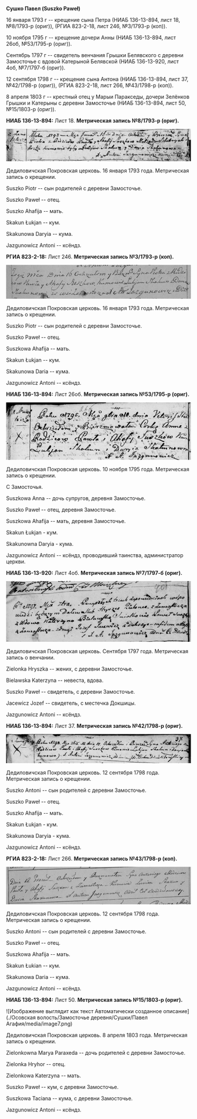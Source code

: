 **Сушко Павел (Suszko Paweł)**

16 января 1793 г -- крещение сына Петра (НИАБ 136-13-894, лист 18,
№8/1793-р (ориг)), (РГИА 823-2-18, лист 246, №3/1793-р (коп)).

10 ноября 1795 г -- крещение дочери Анны (НИАБ 136-13-894, лист 26об,
№53/1795-р (ориг)).

Сентябрь 1797 г -- свидетель венчания Грышки Белявского с деревни
Замосточье с вдовой Катерыной Белявской (НИАБ 136-13-920, лист 4об,
№7/1797-б (ориг)).

12 сентября 1798 г -- крещение сына Антона (НИАБ 136-13-894, лист 37,
№42/1798-р (ориг)), (РГИА 823-2-18, лист 266, №43/1798-р (коп)).

8 апреля 1803 г -- крестный отец у Марыи Паракседы, дочери Зелёнков
Грышки и Катерыны с деревни Замосточье (НИАБ 136-13-894, лист 50,
№15/1803-р (ориг)).

**НИАБ 136-13-894:** Лист 18. **Метрическая запись №8/1793-р (ориг).**

![](./media/ed5f1d82407a59ca03b63093efcd1b27a0685cce.png)

Дедиловичская Покровская церковь. 16 января 1793 года. Метрическая
запись о крещении.

Suszko Piotr -- сын родителей с деревни Замосточье.

Suszko Paweł -- отец.

Suszko Ahafija -- мать.

Skakun Łukjan -- кум.

Skakunowa Daryia -- кума.

Jazgunowicz Antoni -- ксёндз.

**РГИА 823-2-18:** Лист 246. **Метрическая запись №3/1793-р (коп).**

![](./media/be892d8c68f2933b8b8d7a8542ae3758205d3f81.png)

Дедиловичская Покровская церковь. 16 января 1793 года. Метрическая
запись о крещении.

Suszko Piotr -- сын родителей с деревни Замосточье.

Suszko Paweł -- отец.

Suszkowa Ahafija -- мать.

Skakun Łukjan -- кум.

Skakunowa Daria -- кума.

Jazgunowicz Antoni -- ксёндз.

**НИАБ 136-13-894:** Лист 26об. **Метрическая запись №53/1795-р
(ориг).**

![](./media/5eae68aef7e0ae4c188155e9fc65b7b9f384f3cf.png)

Дедиловичская Покровская церковь. 10 ноября 1795 года. Метрическая
запись о крещении.

С Замосточья.

Suszkowa Anna -- дочь супругов, деревня Замосточье.

Suszko Paweł -- отец, деревня Замосточье.

Suszkowa Ahafija -- мать, деревня Замосточье.

Skakun Łukjan - кум.

Skakunowna Daryia - кума.

Jazgunowicz Antoni -- ксёндз, проводивший таинства, администратор
церкви.

**НИАБ 136-13-920:** Лист 4об. **Метрическая запись №7/1797-б (ориг).**

![](./media/3a30c3b70d8fe3852c1141bcf71cad38116f607f.png)

Дедиловичская Покровская церковь. Сентября 1797 года. Метрическая запись
о венчании.

Zielonka Hryszka -- жених, с деревни Замосточье.

Bielawska Katerzyna -- невеста, вдова.

Suszko Paweł -- свидетель, с деревни Замосточье.

Jacewicz Jozef -- свидетель, с местечка Докшицы.

Jazgunowicz Antoni -- ксёндз.

**НИАБ 136-13-894:** Лист 37. **Метрическая запись №42/1798-р (ориг).**

![](./media/a32c46cac6b2ba42dfa91af9965276c2650b6ceb.png)

Дедиловичская Покровская церковь. 12 сентября 1798 года. Метрическая
запись о крещении.

Suszko Antoni -- сын родителей с деревни Замосточье.

Suszko Paweł -- отец.

Suszko Ahafija -- мать.

Skakun Łukjan - кум.

Skakunowa Daryia - кума.

Jazgunowicz Antoni -- ксёндз.

**РГИА 823-2-18:** Лист 266. **Метрическая запись №43/1798-р (коп).**

![](./media/1968abfee71dffaf593838c69ed331cd6a55a13c.png)

Дедиловичская Покровская церковь. 12 сентября 1798 года. Метрическая
запись о крещении.

Suszko Antoni -- сын родителей с деревни Замосточье.

Suszko Paweł -- отец.

Suszkowa Ahafija -- мать.

Skakun Łukian -- кум.

Skakunowa Daria -- кума.

Jazgunowicz Antoni -- ксёндз.

**НИАБ 136-13-894:** Лист 50. **Метрическая запись №15/1803-р (ориг).**

![Изображение выглядит как текст Автоматически созданное
описание](./Осовская волость/Замосточье деревня/Сушки/Павел Агафия/media/image7.png)

Дедиловичская Покровская церковь. 8 апреля 1803 года. Метрическая запись
о крещении.

Zielonkowna Marya Paraxeda -- дочь родителей с деревни Замосточье.

Zielonka Hryhor -- отец.

Zielonkowa Katerzyna -- мать.

Suszko Paweł -- кум, с деревни Замосточье.

Suszkowa Taciana -- кума, с деревни Замосточье.

Jazgunowicz Antoni -- ксёндз.
